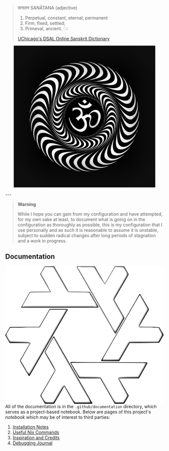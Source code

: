 > सनातन SANĀTANA (adjective)
>
> 1.  Perpetual, constant, eternal, permanent
> 2.  Firm, fixed, settled;
> 3.  Primeval, ancient. ः
>
> [UChicago's DSAL Online Sanskrit Dictionary](https://dsal.uchicago.edu/cgi-bin/app/apte_query.py?qs=Sanatana&matchtype=default)

<p align="center">
<img width="450px" align="center"  src="./assets/om.gif" alt="Om Puurnnam-Adah Puurnnam-Idam Puurnnaat-Puurnnam-Udacyate | Puurnnasya Puurnnam-Aadaaya Puurnnam-Eva-Avashissyate || Om Shaantih Shaantih Shaantih "  />
</p>
---

> **Warning**
>
> While I hope you can gain from my configuration and have attempted, for my own sake at least, to document what is going on in the configuration as thoroughly as possible, this is my configuration that I use personally and as such it is reasonable to assume it is unstable, subject to sudden radical changes after long periods of stagnation and a work in progress.

## Documentation

<img src="./assets/nix.svg" alt="prettier nixos label" style="float:right" />

All of the documentation is in the `.github/documentation` directory, which serves as a project-based notebook. Below are pages of this project's _notebook_ which may be of interest to third parties:

1. [Installation Notes](.github/documentation/installation.md)
1. [Useful Nix Commands](.github/documentation/nix-commands.md)
1. [Inspiration and Credits](.github/documentation/credits.md)
1. [Debugging Journal](.github/documentation/error-index.md)
